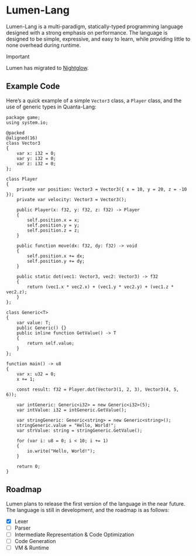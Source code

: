 # Lumen-Lang

Lumen-Lang is a multi-paradigm, statically-typed programming language designed with a strong emphasis on performance.
The language is designed to be simple, expressive, and easy to learn, while providing little to none
overhead during runtime.

> [!IMPORTANT]
> Lumen has migrated to [Nightglow]([https://github.com/alpluspluss/lumen-lang](https://github.com/alpluspluss/nightglow-lang)).

## Example Code

Here’s a quick example of a simple `Vector3` class, a `Player` class, and the use of generic types in Quanta-Lang:

```lumen
package game;
using system.io;

@packed
@aligned(16)
class Vector3
{
    var x: i32 = 0;
    var y: i32 = 0;
    var z: i32 = 0;
};

class Player
{
    private var position: Vector3 = Vector3({ x = 10, y = 20, z = -10 });
    private var velocity: Vector3 = Vector3();

    public Player(x: f32, y: f32, z: f32) -> Player
    {
        self.position.x = x;
        self.position.y = y;
        self.position.z = z;
    }

    public function move(dx: f32, dy: f32) -> void
    {
        self.position.x += dx;
        self.position.y += dy;
    }

    public static dot(vec1: Vector3, vec2: Vector3) -> f32
    {
        return (vec1.x * vec2.x) + (vec1.y * vec2.y) + (vec1.z * vec2.z);
    }
};

class Generic<T>
{
    var value: T;
    public Generic() {}
    public inline function GetValue() -> T
    {
        return self.value;
    }
};

function main() -> u8
{
    var x: u32 = 0;
    x += 1;

    const result: f32 = Player.dot(Vector3(1, 2, 3), Vector3(4, 5, 6));

    var intGeneric: Generic<i32> = new Generic<i32>(5);
    var intValue: i32 = intGeneric.GetValue();

    var stringGeneric: Generic<string> = new Generic<string>();
    stringGeneric.value = "Hello, World!";
    var strValue: string = stringGeneric.GetValue();
    
    for (var i: u8 = 0; i < 10; i += 1)
    {
        io.write("Hello, World!");
    }

    return 0;
}
```

## Roadmap
Lumen plans to release the first version of the language in the near future.
The language is still in development, and the roadmap is as follows:

- [x] Lexer
- [ ] Parser
- [ ] Intermediate Representation & Code Optimization
- [ ] Code Generation
- [ ] VM & Runtime
